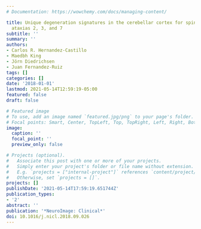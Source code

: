 ```yaml
---
# Documentation: https://wowchemy.com/docs/managing-content/

title: Unique degeneration signatures in the cerebellar cortex for spinocerebellar
  ataxias 2, 3, and 7
subtitle: ''
summary: ''
authors:
- Carlos R. Hernandez-Castillo
- Maedbh King
- Jörn Diedrichsen
- Juan Fernandez-Ruiz
tags: []
categories: []
date: '2018-01-01'
lastmod: 2021-05-14T12:59:19-05:00
featured: false
draft: false

# Featured image
# To use, add an image named `featured.jpg/png` to your page's folder.
# Focal points: Smart, Center, TopLeft, Top, TopRight, Left, Right, BottomLeft, Bottom, BottomRight.
image:
  caption: ''
  focal_point: ''
  preview_only: false

# Projects (optional).
#   Associate this post with one or more of your projects.
#   Simply enter your project's folder or file name without extension.
#   E.g. `projects = ["internal-project"]` references `content/project/deep-learning/index.md`.
#   Otherwise, set `projects = []`.
projects: []
publishDate: '2021-05-14T17:59:19.651744Z'
publication_types:
- '2'
abstract: ''
publication: '*NeuroImage: Clinical*'
doi: 10.1016/j.nicl.2018.09.026
---
```

